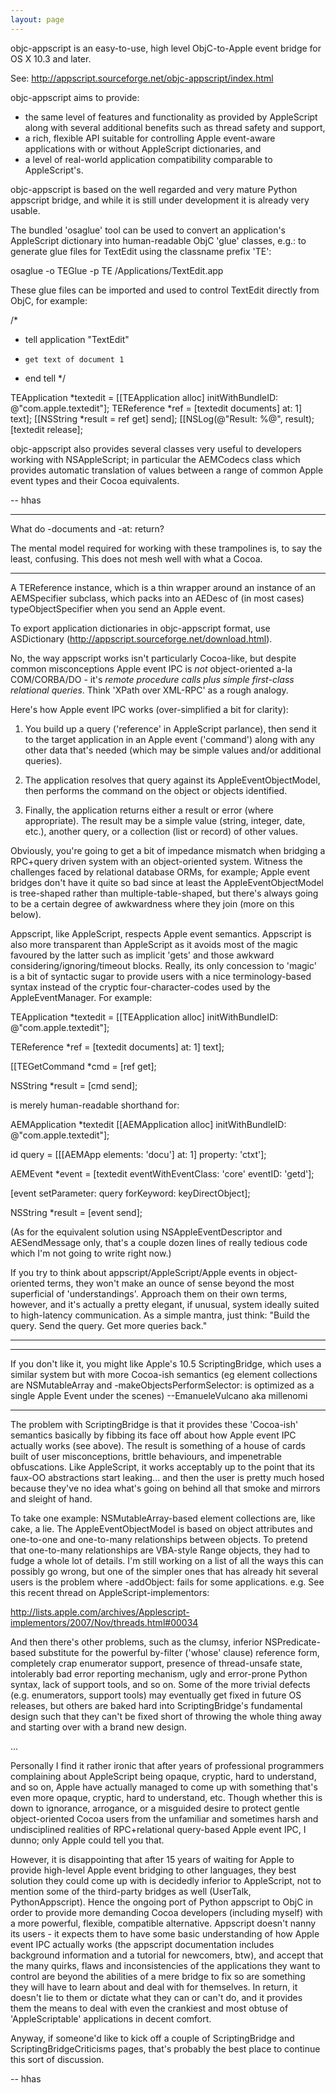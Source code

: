 ```yaml
---
layout: page
---
```


objc-appscript is an easy-to-use, high level ObjC-to-Apple event bridge for OS X 10.3 and later. 

See: http://appscript.sourceforge.net/objc-appscript/index.html

objc-appscript aims to provide:


* the same level of features and functionality as provided by AppleScript along with several additional benefits such as thread safety and support,
* a rich, flexible API suitable for controlling Apple event-aware applications with or without AppleScript dictionaries, and
* a level of real-world application compatibility comparable to AppleScript's.


objc-appscript is based on the well regarded and very mature Python appscript bridge, and while it is still under development it is already very usable.

The bundled 'osaglue' tool can be used to convert an application's AppleScript dictionary into human-readable ObjC 'glue' classes, e.g.: to generate glue files for TextEdit using the classname prefix 'TE':

     
osaglue -o TEGlue -p TE /Applications/TextEdit.app
 

These glue files can be imported and used to control TextEdit directly from ObjC, for example:

     
/*
 * tell application "TextEdit"
 *     get text of document 1
 * end tell
 */

TEApplication *textedit = [[TEApplication alloc]  initWithBundleID: @"com.apple.textedit"];
TEReference *ref        = [textedit documents] at: 1] text];
[[NSString *result        = ref get] send];
[[NSLog(@"Result: %@", result);
[textedit release];


objc-appscript also provides several classes very useful to developers working with NSAppleScript; in particular the AEMCodecs class which provides automatic translation of values between a range of common Apple event types and their Cocoa equivalents.

-- hhas

----

What do -documents and -at: return?  

The mental model required for working with these trampolines is, to say the least, confusing.  This does not mesh well with what a Cocoa.

----
A TEReference instance, which is a thin wrapper around an instance of an AEMSpecifier subclass, which packs into an AEDesc of (in most cases) typeObjectSpecifier when you send an Apple event. 

To export application dictionaries in objc-appscript format, use ASDictionary (http://appscript.sourceforge.net/download.html).

No, the way appscript works isn't particularly Cocoa-like, but despite common misconceptions Apple event IPC is *not* object-oriented a-la COM/CORBA/DO - it's *remote procedure calls plus simple first-class relational queries*. Think 'XPath over XML-RPC' as a rough analogy.

Here's how Apple event IPC works (over-simplified a bit for clarity):

1. You build up a query ('reference' in AppleScript parlance), then send it to the target application in an Apple event ('command') along with any other data that's needed (which may be simple values and/or additional queries). 

2. The application resolves that query against its AppleEventObjectModel, then performs the command on the object or objects identified.

3. Finally, the application returns either a result or error (where appropriate). The result may be a simple value (string, integer, date, etc.), another query, or a collection (list or record) of other values.

Obviously, you're going to get a bit of impedance mismatch when bridging a RPC+query driven system with an object-oriented system. Witness the challenges faced by relational database ORMs, for example; Apple event bridges don't have it quite so bad since at least the AppleEventObjectModel is tree-shaped rather than multiple-table-shaped, but there's always going to be a certain degree of awkwardness where they join (more on this below).

Appscript, like AppleScript, respects Apple event semantics. Appscript is also more transparent than AppleScript as it avoids most of the magic favoured by the latter such as implicit 'gets' and those awkward considering/ignoring/timeout blocks. Really, its only concession to 'magic' is a bit of syntactic sugar to provide users with a nice terminology-based syntax instead of the cryptic four-character-codes used by the AppleEventManager. For example:

    
TEApplication *textedit = [[TEApplication alloc] initWithBundleID: @"com.apple.textedit"];

TEReference *ref = [textedit documents] at: 1] text];

[[TEGetCommand *cmd = [ref get];

NSString *result = [cmd send];


is merely human-readable shorthand for:

    
AEMApplication *textedit [[AEMApplication alloc] initWithBundleID: @"com.apple.textedit"];

id query = [[[AEMApp elements: 'docu'] at: 1] property: 'ctxt'];

AEMEvent *event = [textedit eventWithEventClass: 'core' eventID: 'getd'];

[event setParameter: query forKeyword: keyDirectObject];

NSString *result = [event send];


(As for the equivalent solution using NSAppleEventDescriptor and AESendMessage only, that's a couple dozen lines of really tedious code which I'm not going to write right now.)

If you try to think about appscript/AppleScript/Apple events in object-oriented terms, they won't make an ounce of sense beyond the most superficial of 'understandings'. Approach them on their own terms, however, and it's actually a pretty elegant, if unusual, system ideally suited to high-latency communication. As a simple mantra, just think: "Build the query. Send the query. Get more queries back."

----

----

If you don't like it, you might like Apple's 10.5 ScriptingBridge, which uses a similar system but with more Cocoa-ish semantics (eg element collections are NSMutableArray and -makeObjectsPerformSelector: is optimized as a single Apple Event under the scenes) --EmanueleVulcano aka millenomi

----

The problem with ScriptingBridge is that it provides these 'Cocoa-ish' semantics basically by fibbing its face off about how Apple event IPC actually works (see above). The result is something of a house of cards built of user misconceptions, brittle behaviours, and impenetrable obfuscations. Like AppleScript, it works acceptably up to the point that its faux-OO abstractions start leaking... and then the user is pretty much hosed because they've no idea what's going on behind all that smoke and mirrors and sleight of hand.

To take one example: NSMutableArray-based element collections are, like cake, a lie. The AppleEventObjectModel is based on object attributes and one-to-one and one-to-many relationships between objects. To pretend that one-to-many relationships are VBA-style Range objects, they had to fudge a whole lot of details. I'm still working on a list of all the ways this can possibly go wrong, but one of the simpler ones that has already hit several users is the problem where -addObject: fails for some applications. e.g. See this recent thread on AppleScript-implementors:

http://lists.apple.com/archives/Applescript-implementors/2007/Nov/threads.html#00034

And then there's other problems, such as the clumsy, inferior NSPredicate-based substitute for the powerful by-filter ('whose' clause) reference form, completely crap enumerator support, presence of thread-unsafe state, intolerably bad error reporting mechanism, ugly and error-prone Python syntax, lack of support tools, and so on. Some of the more trivial defects (e.g. enumerators, support tools) may eventually get fixed in future OS releases, but others are baked hard into ScriptingBridge's fundamental design such that they can't be fixed short of throwing the whole thing away and starting over with a brand new design.

...

Personally I find it rather ironic that after years of professional programmers complaining about AppleScript being opaque, cryptic, hard to understand, and so on, Apple have actually managed to come up with something that's even more opaque, cryptic, hard to understand, etc. Though whether this is down to ignorance, arrogance, or a misguided desire to protect gentle object-oriented Cocoa users from the unfamiliar and sometimes harsh and undisciplined realities of RPC+relational query-based Apple event IPC, I dunno; only Apple could tell you that.

However, it is disappointing that after 15 years of waiting for Apple to provide high-level Apple event bridging to other languages, they best solution they could come up with is decidedly inferior to AppleScript, not to mention some of the third-party bridges as well (UserTalk, PythonAppscript). Hence the ongoing port of Python appscript to ObjC in order to provide more demanding Cocoa developers (including myself) with a more powerful, flexible, compatible alternative. Appscript doesn't nanny its users - it expects them to have some basic understanding of how Apple event IPC actually works (the appscript documentation includes background information and a tutorial for newcomers, btw), and accept that the many quirks, flaws and inconsistencies of the applications they want to control are beyond the abilities of a mere bridge to fix so are something they will have to learn about and deal with for themselves. In return, it doesn't lie to them or dictate what they can or can't do, and it provides them the means to deal with even the crankiest and most obtuse of 'AppleScriptable' applications in decent comfort.

Anyway, if someone'd like to kick off a couple of ScriptingBridge and ScriptingBridgeCriticisms pages, that's probably the best place to continue this sort of discussion.

-- hhas

